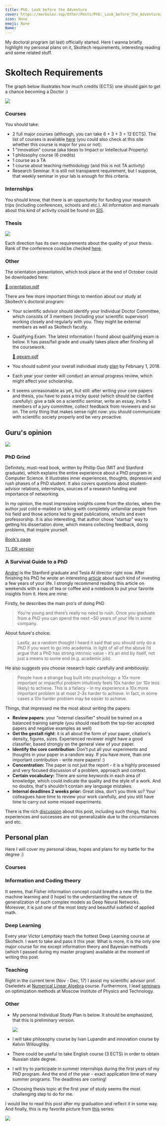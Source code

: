 ```yaml
---
title: PhD. Look before the Adventure
cover: https://merkulov.top/Other/Posts/PhD._Look_before_the_Adventure/card_phd.jpeg
icon: None
emoji: None
Name: 
---
```


My doctoral program (at last) officially started. Here I wanna briefly highlight my personal plans on it, Skoltech requirements, interesting reading and some related stuff.

# Skoltech Requirements

The graph below illustrates how much credits (ECTS) one should gain to get a chance becoming a Doctor :)

![](https://merkulov.top/Other/Posts/PhD._Look_before_the_Adventure/requirements.png)

### Courses

You should take:

* 2 full major courses (although, you can take 6 + 3 + 3 = 12 ECTS). The list of courses is available [here](http://www.skoltech.ru/en/education/course-catalog/) (you could also check at this site whether this course is major for you or not).
* 1 "innovation" course (aka Ideas to Impact or Intellectual Property)
* 1 philosophy course (6 credits)
* 1 course as a TA
* 1 course about teaching methodology (and this is not TA activity)
* Research Seminar. It is still not transparent requirement, but I suppose, that weekly seminar in your lab is enough for this criteria.

### Internships

You should know, that there is an opportunity for funding your research trips (including conferences, schools and etc.). All information and manuals about this kind of activity could be found on [SIS](https://sis.skoltech.ru/Resources/Policies%20and%20Guidelines/PhD_ShortTermTrips_Announcement_2017_v5.pdf).

### Thesis

![](https://merkulov.top/Other/Posts/PhD._Look_before_the_Adventure/thesis_requirements.png)

Each direction has its own requirements about the quality of your thesis. Rank of the conference could be checked [here](http://www.conferenceranks.com/).

### Other

The orientation presentation, which took place at the end of October could be downloaded here:

[📎 orientation.pdf](https://merkulov.top/Other/Posts/PhD._Look_before_the_Adventure/orientation.pdf)

There are few more important things to mention about our study at Skoltech's doctoral program:

* Your scientific advisor should identify your Individual Doctor Committee, which consists of 3 members (including your scientific supervisor) working closely and regularly with you. They might be external members as well as Skoltech faculty.
* Qualifying Exam. The latest information I found about qualifying exam is below. It has pass/fail grade and usually takes place after finishing all the coursework.

	[📎 qexam.pdf](https://merkulov.top/Other/Posts/PhD._Look_before_the_Adventure/qexam.pdf)

* You should submit your overall individual study [plan](https://form.jotformeu.com/71054916865362) by February 1, 2018.
* Each year your center will conduct an annual progress review, which might affect your scholarship.
* It seems unreasonable as yet, but still: after writing your core papers and thesis, you have to pass a tricky quest (which should be clarified carefully): give a talk on a scientific seminar, write an essay, invite 5 members of a jury committee, collect feedback from reviewers and so on. The only thing that makes sense right now: you should communicate with scientific society properly and be very proactive.

## Guru's opinion

![](https://merkulov.top/Other/Posts/PhD._Look_before_the_Adventure/phd.gif)

### PhD Grind

Definitely, must-read book, written by Phillip Guo (MIT and Stanford graduate), which explains the entire experience about a PhD program in Computer Science.  It illustrates inner experiences, thoughts, depressive and rush phases of a PhD student. It also covers questions about student-advisor relations, internships, sources of a research funding and importance of networking.

In my opinion, the most impressive insights come from the stories, when the author just cold e-mailed or talking with completely unfamiliar people from his field and those actions led to great publications, results and even professorship. It is also interesting, that author chose "startup" way to getting his dissertation done, which means collecting feedback, doing problems, that inspire yourself.

[Book's page](http://pgbovine.net/PhD-memoir.htm)

[TL;DR version](http://pgbovine.net/PhD-grind-tldr.htm)

### A Survival Guide to a PhD

[Andrej](https://twitter.com/karpathy) is the Stanford graduate and Tesla AI director right now. After finishing his PhD he wrote an interesting [article](http://karpathy.github.io/2016/09/07/phd/) about such kind of investing a few years of your life. I strongly recommend reading this article on weekends with a cup of tea or coffee and a notebook to put your favorite insights from it. Here are mine:

Firstly, he describes the main pro's of doing PhD

> You’re young and there’s really no need to rush. Once you graduate from a PhD you can spend the next ~50 years of your life in some company.

About future's choice:

> Lastly, as a random thought I heard it said that you should only do a PhD if you want to go into academia. In light of all of the above I’d argue that a PhD has strong intrinsic value - it’s an end by itself, not just a means to some end (e.g. academic job).

He also suggests you choose research topic carefully and ambitiously:

> People have a strange bug built into psychology: a 10x more important or impactful problem intuitively feels 10x harder (or 10x less likely) to achieve. This is a fallacy - in my experience a 10x more important problem is at most 2-3x harder to achieve. In fact, in some cases a 10x harder problem may be easier to achieve.

Things, that impressed me the most about writing the papers:

* **Review papers**: your "internal classifier" should be trained on a balanced training sample (you should read both the top-tier accepted papers and negative examples as well)
* **Get the gestalt right**: it is all about the form of your paper, citation's density, figures, sizes. Experienced reviewer might have a good classifier, based strongly on the general view of your paper.
* **Identify the core contribution:** Don't put all your experiments and thoughts in your paper in a random way. If you have more, than one important contribution - write more papers! :)
* **Concentration:** The paper is not just the report - it is a highly processed and very focused discussion of a problem, approach and context.
* **Certain vocabulary:** There are some keywords in each area of knowledge, which could indicate the quality and the style of a work. And no doubts, that's shouldn't contain any language mistakes.
* **Internal deadlines 2 weeks prior:** Great idea, don't you think so? Your colleagues have time to review your work carefully, and you still have time to carry out some missed experiments.

There is the rich [discussion](https://news.ycombinator.com/item?id=12447495) about this post, including such things, that his experiences and successes are not generalizable due to the circumstances and etc.

## Personal plan

Here I will cover my personal ideas, hopes and plans for my battle for the degree :)

### Courses

### Information and Coding theory

It seems, that Fisher information concept could breathe a new life to the machine learning and (I hope) to the understanding the nature of generalization of such complex models as Deep Neural Networks. Moreover, it is just one of the most *tasty* and beautiful subfield of applied math.

### Deep Learning

Every year Victor Lempitsky teach the hottest Deep Learning course at Skoltech. I want to take and pass it this year. What is more, it is the only one major course for me except information theory and Bayesian methods (which I passed during my master program) available at the moment of writing this post.

### Teaching

Right in the current term (Nov - Dec, 17) I assist my scientific advisor prof. Oseledets at [Numerical Linear Algebra](http://nbviewer.jupyter.org/github/oseledets/nla2017/tree/master/) course. Furthermore, I lead [seminars](http://nbviewer.jupyter.org/github/merkulovdaniil/mipt_optimization/tree/master/) on optimization methods at Moscow Institute of Physics and Technology.

### Other

* My personal Individual Study Plan is below. It should be emphasized, that this is preliminary version.

	![](https://merkulov.top/Other/Posts/PhD._Look_before_the_Adventure/ind_plan.png)

* I will take philosophy course by Ivan Lupandin and innovation course by Kelvin Willoughby.
* There could be useful to take English course (3 ECTS) in order to obtain Russian state degree.
* I will try to participate in summer internships during the first years of my PhD program. And the end of the year - exact application time of many summer programs. The deadlines are coming!
* Choosing thesis topic at the first year of study seems the most challenging step to do for me.

	

I would like to read this post after my graduation and reflect it in some way. And finally, this is my favorite picture from [this](http://phdcomics.com/) series:

![](https://merkulov.top/Other/Posts/PhD._Look_before_the_Adventure/phd_saturdays.jpg)
